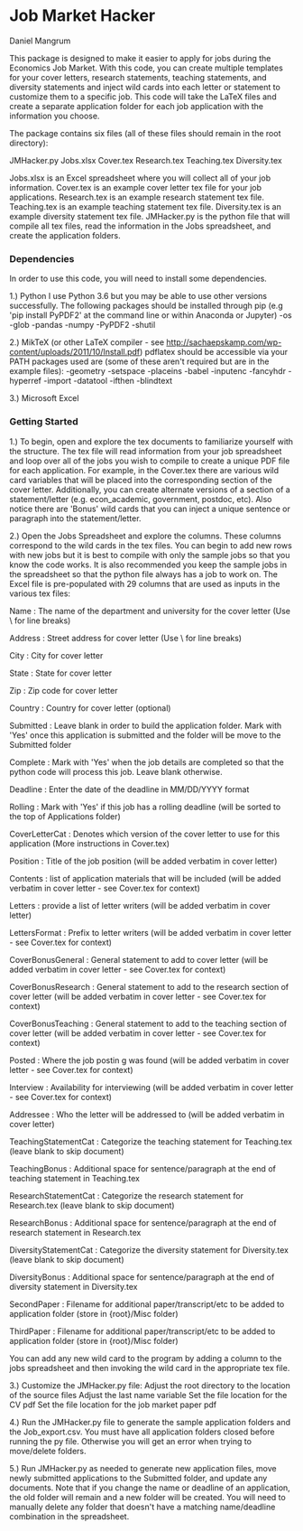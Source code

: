 # Job Market Hacker


Daniel Mangrum



This package is designed to make it easier to apply for jobs during the Economics Job Market. With this code, you can create multiple templates for your cover letters, research statements, teaching statements, and diversity statements and inject wild cards into each letter or statement to customize them to a specific job. This code will take the LaTeX files and create a separate application folder for each job application with the information you choose. 

The package contains six files (all of these files should remain in the root directory):

JMHacker.py
Jobs.xlsx
Cover.tex
Research.tex
Teaching.tex
Diversity.tex

Jobs.xlsx is an Excel spreadsheet where you will collect all of your job information.
Cover.tex is an example cover letter tex file for your job applications.
Research.tex is an example research statement tex file.
Teaching.tex is an example teaching statement tex file.
Diversity.tex is an example diversity statement tex file.
JMHacker.py is the python file that will compile all tex files, read the information in the Jobs spreadsheet, and create the application folders.


### Dependencies

In order to use this code, you will need to install some dependencies.

1.) Python 
	I use Python 3.6 but you may be able to use other versions successfully. The following packages should be installed through pip (e.g 'pip install PyPDF2' at the command line or within Anaconda or Jupyter)
		-os
		-glob
		-pandas 
		-numpy
		-PyPDF2
		-shutil

2.) MikTeX (or other LaTeX compiler - see http://sachaepskamp.com/wp-content/uploads/2011/10/Install.pdf)
	pdflatex should be accessible via your PATH
	packages used are (some of these aren't required but are in the example files):
		-geometry
		-setspace
		-placeins
		-babel
		-inputenc
		-fancyhdr
		-hyperref
		-import
		-datatool
		-ifthen
		-blindtext

3.) Microsoft Excel


### Getting Started


1.) To begin, open and explore the tex documents to familiarize yourself with the structure. The tex file will read information from your job spreadsheet and loop over all of the jobs you wish to compile to create a unique PDF file for each application. For example, in the Cover.tex there are various wild card variables that will be placed into the corresponding section of the cover letter. Additionally, you can create alternate versions of a section of a statement/letter (e.g. econ_academic, government, postdoc, etc). Also notice there are 'Bonus' wild cards that you can inject a unique sentence or paragraph into the statement/letter. 

2.) Open the Jobs Spreadsheet and explore the columns. These columns correspond to the wild cards in the tex files. You can begin to add new rows with new jobs but it is best to compile with only the sample jobs so that you know the code works. It is also recommended you keep the sample jobs in the spreadsheet so that the python file always has a job to work on. The Excel file is pre-populated with 29 columns that are used as inputs in the various tex files:

Name : The name of the department and university for the cover letter (Use \\ for line breaks)

Address : Street address for cover letter (Use \\ for line breaks)

City : City for cover letter

State : State for cover letter

Zip : Zip code for cover letter 

Country : Country for cover letter (optional)

Submitted : Leave blank in order to build the application folder. Mark with 'Yes' once this application is submitted and the folder will be move to the Submitted folder

Complete : Mark with 'Yes' when the job details are completed so that the python code will process this job. Leave blank otherwise.

Deadline : Enter the date of the deadline in MM/DD/YYYY format 

Rolling : Mark with 'Yes' if this job has a rolling deadline (will be sorted to the top of Applications folder)

CoverLetterCat : Denotes which version of the cover letter to use for this application (More instructions in Cover.tex)

Position : Title of the job position (will be added verbatim in cover letter)

Contents : list of application materials that will be included (will be added verbatim in cover letter - see Cover.tex for context)

Letters : provide a list of letter writers (will be added verbatim in cover letter)

LettersFormat : Prefix to letter writers (will be added verbatim in cover letter - see Cover.tex for context)

CoverBonusGeneral : General statement to add to cover letter (will be added verbatim in cover letter - see Cover.tex for context)

CoverBonusResearch : General statement to add to the research section of cover letter (will be added verbatim in cover letter - see Cover.tex for context)

CoverBonusTeaching : General statement to add to the teaching section of cover letter (will be added verbatim in cover letter - see Cover.tex for context)

Posted : Where the job postin g was found (will be added verbatim in cover letter - see Cover.tex for context)

Interview : Availability for interviewing (will be added verbatim in cover letter - see Cover.tex for context)

Addressee : Who the letter will be addressed to (will be added verbatim in cover letter)

TeachingStatementCat : Categorize the teaching statement for Teaching.tex (leave blank to skip document)

TeachingBonus : Additional space for sentence/paragraph at the end of teaching statement in Teaching.tex

ResearchStatementCat : Categorize the research statement for Research.tex (leave blank to skip document)

ResearchBonus : Additional space for sentence/paragraph at the end of research statement in Research.tex

DiversityStatementCat : Categorize the diversity statement for Diversity.tex (leave blank to skip document)

DiversityBonus : Additional space for sentence/paragraph at the end of diversity statement in Diversity.tex

SecondPaper : Filename for additional paper/transcript/etc to be added to application folder (store in {root}/Misc folder)

ThirdPaper : Filename for additional paper/transcript/etc to be added to application folder (store in {root}/Misc folder)

You can add any new wild card to the program by adding a column to the jobs spreadsheet and then invoking the wild card in the appropriate tex file.


3.) Customize the JMHacker.py file:
	Adjust the root directory to the location of the source files
	Adjust the last name variable
	Set the file location for the CV pdf
	Set the file location for the job market paper pdf

4.) Run the JMHacker.py file to generate the sample application folders and the Job_export.csv. You must have all application folders closed before running the py file. Otherwise you will get an error when trying to move/delete folders.



5.) Run JMHacker.py as needed to generate new application files, move newly submitted applications to the Submitted folder, and update any documents. Note that if you change the name or deadline of an application, the old folder will remain and a new folder will be created. You will need to manually delete any folder that doesn't have a matching name/deadline combination in the spreadsheet.


